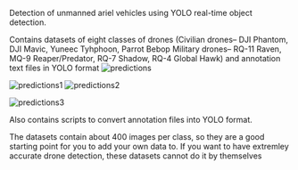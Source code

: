 Detection of unmanned ariel vehicles using YOLO real-time object detection.

Contains datasets of eight classes of drones (Civilian drones– DJI Phantom, DJI Mavic, Yuneec Tyhphoon, Parrot Bebop    Military drones– RQ-11 Raven, MQ-9 Reaper/Predator, RQ-7 Shadow, RQ-4 Global Hawk) and annotation text files in YOLO format ![predictions](https://user-images.githubusercontent.com/40040833/42906713-c1827726-8a90-11e8-8e79-4911f6dd211d.jpg)


![predictions1](https://user-images.githubusercontent.com/40040833/42906801-f56b3d5c-8a90-11e8-8e24-ca7fb9909099.jpg) ![predictions2](https://user-images.githubusercontent.com/40040833/42906833-04bde89a-8a91-11e8-8d5d-28d0a59fb466.jpg)

![predictions3](https://user-images.githubusercontent.com/40040833/42906848-0ed38574-8a91-11e8-8d22-de55f3fc22c4.jpg)


Also contains scripts to convert annotation files into YOLO format.

The datasets contain about 400 images per class, so they are a good starting point for you to add your own data to. If you want to have extremley accurate drone detection, these datasets cannot do it by themselves


